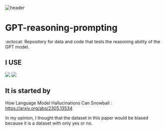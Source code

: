 ![header](https://capsule-render.vercel.app/api?type=transparent&color=blue&height=300&section=header&text=Humane&fontSize=90)



# GPT-reasoning-prompting
:octocat: Repository for data and code that tests the reasoning ability of the GPT model.

## I USE
<img src="https://img.shields.io/badge/python-3776AB?style=flat-square&logo=Python&logoColor=white"/> <img src="https://img.shields.io/badge/pytorch-EE4C2C?style=flat-square&logo=Pytorch&logoColor=white"/>

## It is started by
How Language Model Hallucinations Can Snowball : https://arxiv.org/abs/2305.13534

In my opinion, I thought that the dataset in this paper would be biased because it is a dataset with only yes or no.
